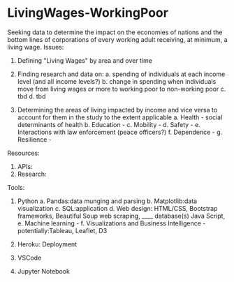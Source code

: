 # LivingWages-WorkingPoor
Seeking data to determine the impact on the economies of nations and the bottom lines of corporations of every working adult receiving, at minimum, a living wage.
Issues: 
  1. Defining "Living Wages" by area and over time
  2. Finding research and data on: 
    a. spending of individuals at each income level (and all income levels?)
    b. change in spending when individuals move from living wages or more to working poor to non-working poor
    c. tbd
    d. tbd
    
    
  3. Determining the areas of living impacted by income and vice versa to account for them in the study to the extent applicable
    a. Health - social determinants of health
    b. Education - 
    c. Mobility - 
    d. Safety - 
    e. Interactions with law enforcement (peace officers?)
    f. Dependence - 
    g. Resilience - 
    
    
Resources:
  1. APIs:
  2. Research:


Tools:
  1. Python
    a. Pandas:data munging and parsing
    b. Matplotlib:data visualization
    c. SQL:application
    d. Web design: HTML/CSS, Bootstrap frameworks, Beautiful Soup web scraping, ____ database(s) Java Script,
    e. Machine learning - 
    f. Visualizations and Business Intelligence - potentially:Tableau, Leaflet, D3
    
  2. Heroku: Deployment
  3. VSCode
  4. Jupyter Notebook
    
